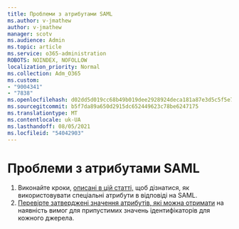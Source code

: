 ```yaml
---
title: Проблеми з атрибутами SAML
ms.author: v-jmathew
author: v-jmathew
manager: scotv
ms.audience: Admin
ms.topic: article
ms.service: o365-administration
ROBOTS: NOINDEX, NOFOLLOW
localization_priority: Normal
ms.collection: Adm_O365
ms.custom:
- "9004341"
- "7838"
ms.openlocfilehash: d02dd5d019cc68b49b019dee2928924deca181a87e3d5c5f5e7689a8eb5664e2
ms.sourcegitcommit: b5f7da89a650d2915dc652449623c78be6247175
ms.translationtype: MT
ms.contentlocale: uk-UA
ms.lasthandoff: 08/05/2021
ms.locfileid: "54042903"
---
```

# <a name="issues-with-saml-attributes"></a>Проблеми з атрибутами SAML

1. Виконайте кроки, [описані в цій статті,](https://docs.microsoft.com/answers/questions/99054/how-to-use-custom-attributes-in-saml-response.html) щоб дізнатися, як використовувати спеціальні атрибути в відповіді на SAML.
2. [Перевірте затверджені значення атрибутів, які можна отримати](https://docs.microsoft.com/azure/active-directory/develop/active-directory-claims-mapping#table-3-valid-id-values-per-source) на наявність вимог для припустимих значень ідентифікаторів для кожного джерела.
